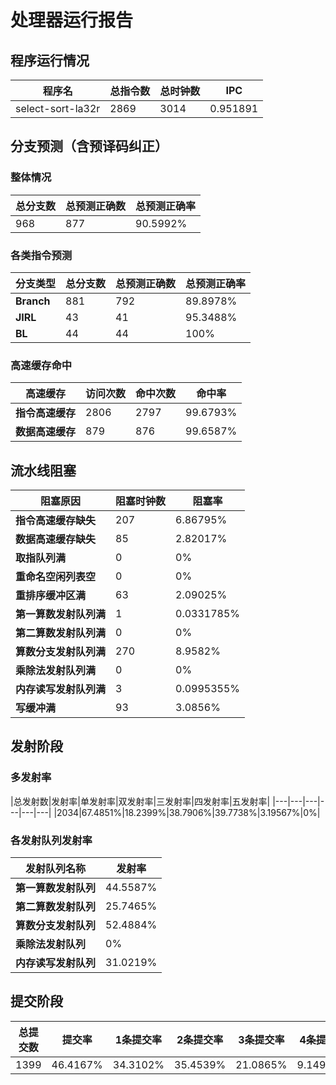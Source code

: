 # 处理器运行报告
## 程序运行情况
|程序名|总指令数|总时钟数|IPC|
|---|---|---|---|
|select-sort-la32r|2869|3014|0.951891|

## 分支预测（含预译码纠正）
### 整体情况
|总分支数|总预测正确数|总预测正确率|
|---|---|---|
|968|877|90.5992%|

### 各类指令预测
|分支类型|总分支数|总预测正确数|总预测正确率|
|---|---|---|---|
|**Branch**| 881 | 792 | 89.8978%|
|**JIRL**| 43 | 41 | 95.3488%|
|**BL**| 44 | 44 | 100%|

### 高速缓存命中
|高速缓存|访问次数|命中次数|命中率|
|---|---|---|---|
|**指令高速缓存**| 2806 | 2797 | 99.6793%|
|**数据高速缓存**| 879 | 876 | 99.6587%|
## 流水线阻塞
|阻塞原因|阻塞时钟数|阻塞率|
|---|---|---|
|**指令高速缓存缺失**| 207 | 6.86795%|
|**数据高速缓存缺失**| 85 | 2.82017%|
|**取指队列满**| 0 | 0%|
|**重命名空闲列表空**|0 | 0%|
|**重排序缓冲区满**|63 | 2.09025%|
|**第一算数发射队列满**|1 | 0.0331785%|
|**第二算数发射队列满**|0 | 0%|
|**算数分支发射队列满**|270 | 8.9582%|
|**乘除法发射队列满**|0 | 0%|
|**内存读写发射队列满**|3 | 0.0995355%|
|**写缓冲满**|93 | 3.0856%|

## 发射阶段
### 多发射率
|总发射数|发射率|单发射率|双发射率|三发射率|四发射率|五发射率|
|---|---|---|---|---|---|
|2034|67.4851%|18.2399%|38.7906%|39.7738%|3.19567%|0%|

### 各发射队列发射率
|发射队列名称|发射率|
|---|---|
|**第一算数发射队列**|44.5587%|
|**第二算数发射队列**|25.7465%|
|**算数分支发射队列**|52.4884%|
|**乘除法发射队列**|0%|
|**内存读写发射队列**|31.0219%|

## 提交阶段
|总提交数|提交率|1条提交率|2条提交率|3条提交率|4条提交率|
|---|---|---|---|---|---|
|1399|46.4167%|34.3102%|35.4539%|21.0865%|9.14939%|
